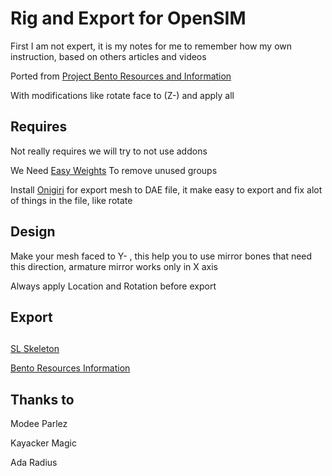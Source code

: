 # Rig and Export for OpenSIM

First I am not expert, it is my notes for me to remember how my own instruction, based on others articles and videos

Ported from [Project Bento Resources and Information](https://wiki.secondlife.com/wiki/Project_Bento_Resources_and_Information)

With modifications like rotate face to (Z-) and apply all

## Requires

Not really requires we will try to not use addons

We Need [Easy Weights](https://studio.blender.org/pipeline/addons/easy_weights) To remove unused groups

Install [Onigiri](https://github.com/nessaki/Onigiri) for export mesh to DAE file, it make easy to export and fix alot of things in the file, like rotate

## Design

Make your mesh faced to Y- , this help you to use mirror bones that need this direction, armature mirror works only in X axis

Always apply Location and Rotation before export

## Export

##

[SL Skeleton](https://avalab.org/avastar/279/knowledge/the-sl-skeleton/)

[Bento Resources Information](https://wiki.secondlife.com/wiki/Project_Bento_Resources_and_Information)

## Thanks to

Modee Parlez

Kayacker Magic

Ada Radius